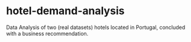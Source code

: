 # hotel-demand-analysis
Data Analysis of two (real datasets) hotels located in Portugal, concluded with a business recommendation. 
